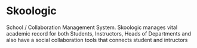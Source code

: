 # Skoologic
School / Collaboration Management System. Skoologic manages vital academic record for both Students, Instructors, Heads of Departments and also have a social collaboration tools that connects student and intructors
